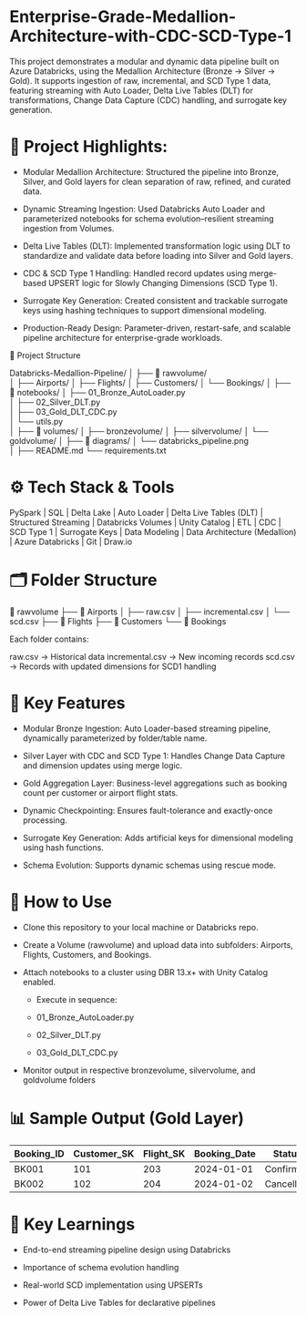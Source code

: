 # Enterprise-Grade-Medallion-Architecture-with-CDC-SCD-Type-1

This project demonstrates a modular and dynamic data pipeline built on Azure Databricks, using the Medallion Architecture (Bronze → Silver → Gold). It supports ingestion of raw, incremental, and SCD Type 1 data, featuring streaming with Auto Loader, Delta Live Tables (DLT) for transformations, Change Data Capture (CDC) handling, and surrogate key generation.

# 🧠 Project Highlights:

- Modular Medallion Architecture: Structured the pipeline into Bronze, Silver, and Gold layers for clean separation of raw, refined, and curated data.

- Dynamic Streaming Ingestion: Used Databricks Auto Loader and parameterized notebooks for schema evolution–resilient streaming ingestion from Volumes.

- Delta Live Tables (DLT): Implemented transformation logic using DLT to standardize and validate data before loading into Silver and Gold layers.

- CDC & SCD Type 1 Handling: Handled record updates using merge-based UPSERT logic for Slowly Changing Dimensions (SCD Type 1).

- Surrogate Key Generation: Created consistent and trackable surrogate keys using hashing techniques to support dimensional modeling.

- Production-Ready Design: Parameter-driven, restart-safe, and scalable pipeline architecture for enterprise-grade workloads.

📁 Project Structure

  Databricks-Medallion-Pipeline/
  │
  ├── 📂 rawvolume/                  
  │   ├── Airports/
  │   ├── Flights/
  │   ├── Customers/
  │   └── Bookings/
  │
  ├── 📂 notebooks/
  │   ├── 01_Bronze_AutoLoader.py    
  │   ├── 02_Silver_DLT.py           
  │   ├── 03_Gold_DLT_CDC.py         
  │   └── utils.py                   
  │
  ├── 📂 volumes/
  │   ├── bronzevolume/
  │   ├── silvervolume/
  │   └── goldvolume/
  │
  ├── 📂 diagrams/
  │   └── databricks_pipeline.png   
  │
  ├── README.md
  └── requirements.txt              

# ⚙️ Tech Stack & Tools

PySpark | SQL | Delta Lake | Auto Loader | Delta Live Tables (DLT) | Structured Streaming | Databricks Volumes | Unity Catalog | ETL | CDC | SCD Type 1 | Surrogate Keys | Data Modeling | Data Architecture (Medallion) | Azure Databricks | Git | Draw.io

# 🗂️ Folder Structure

  📁 rawvolume
  ├── 📁 Airports
  │   ├── raw.csv
  │   ├── incremental.csv
  │   └── scd.csv
  ├── 📁 Flights
  ├── 📁 Customers
  └── 📁 Bookings

Each folder contains:

  raw.csv → Historical data
  incremental.csv → New incoming records
  scd.csv → Records with updated dimensions for SCD1 handling

# 🔧 Key Features

- Modular Bronze Ingestion: Auto Loader-based streaming pipeline, dynamically parameterized by folder/table name.

- Silver Layer with CDC and SCD Type 1: Handles Change Data Capture and dimension updates using merge logic.

- Gold Aggregation Layer: Business-level aggregations such as booking count per customer or airport flight stats.

- Dynamic Checkpointing: Ensures fault-tolerance and exactly-once processing.

- Surrogate Key Generation: Adds artificial keys for dimensional modeling using hash functions.

- Schema Evolution: Supports dynamic schemas using rescue mode.

# 📝 How to Use

- Clone this repository to your local machine or Databricks repo.

- Create a Volume (rawvolume) and upload data into subfolders: Airports, Flights, Customers, and Bookings.

- Attach notebooks to a cluster using DBR 13.x+ with Unity Catalog enabled.

   - Execute in sequence:
    
   - 01_Bronze_AutoLoader.py
    
   - 02_Silver_DLT.py
    
   - 03_Gold_DLT_CDC.py

- Monitor output in respective bronzevolume, silvervolume, and goldvolume folders

# 📊 Sample Output (Gold Layer)

| Booking\_ID | Customer\_SK | Flight\_SK | Booking\_Date | Status    |
| ----------- | ------------ | ---------- | ------------- | --------- |
| BK001       | 101          | 203        | 2024-01-01    | Confirmed |
| BK002       | 102          | 204        | 2024-01-02    | Cancelled |

# 📌 Key Learnings

- End-to-end streaming pipeline design using Databricks

- Importance of schema evolution handling

- Real-world SCD implementation using UPSERTs

- Power of Delta Live Tables for declarative pipelines
